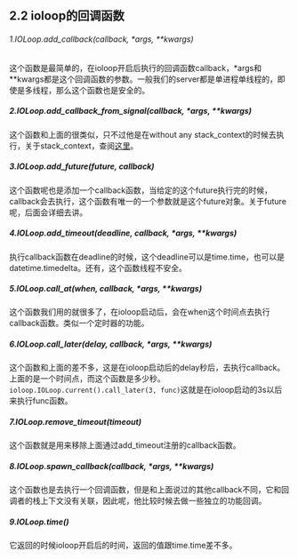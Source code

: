 
## 2.2 ioloop的回调函数

###### 1.IOLoop.add_callback(callback, *args, **kwargs)
这个函数是最简单的，在ioloop开启后执行的回调函数callback，*args和**kwargs都是这个回调函数的参数。一般我们的server都是单进程单线程的，即使是多线程，那么这个函数也是安全的。

##### 2.IOLoop.add_callback_from_signal(callback, *args, **kwargs)
这个函数和上面的很类似，只不过他是在without any stack_context的时候去执行，关于stack_context，查阅[这里](http://www.tornadoweb.org/en/stable/stack_context.html#module-tornado.stack_context)。

##### 3.IOLoop.add_future(future, callback)
这个函数呢也是添加一个callback函数，当给定的这个future执行完的时候，callback会去执行，这个函数有唯一的一个参数就是这个future对象。关于future呢，后面会详细去讲。

##### 4.IOLoop.add_timeout(deadline, callback, *args, **kwargs)
执行callback函数在deadline的时候，这个deadline可以是time.time，也可以是datetime.timedelta。还有，这个函数线程不安全。

##### 5.IOLoop.call_at(when, callback, *args, **kwargs)
这个函数我们用的就很多了，在ioloop启动后，会在when这个时间点去执行callback函数。类似一个定时器的功能。

##### 6.IOLoop.call_later(delay, callback, *args, **kwargs)
这个函数和上面的差不多，这是在ioloop启动后的delay秒后，去执行callback。上面的是一个时间点，而这个函数是多少秒。
```ioloop.IOLoop.current().call_later(3, func)```这就是在ioloop启动的3s以后来执行func函数。

##### 7.IOLoop.remove_timeout(timeout)
这个函数就是用来移除上面通过add_timeout注册的callback函数。

##### 8.IOLoop.spawn_callback(callback, *args, **kwargs)
这个函数也是去执行一个回调函数，但是和上面说过的其他callback不同，它和回调者的栈上下文没有关联，因此呢，他比较时候去做一些独立的功能回调。

##### 9.IOLoop.time()
它返回的时候ioloop开启后的时间，返回的值跟time.time差不多。